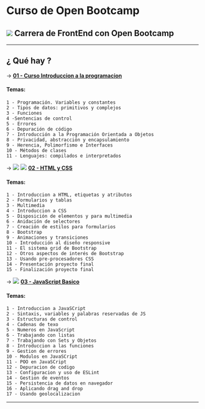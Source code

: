 # Curso de Open Bootcamp

## <img src="https://img.icons8.com/bubbles/40/000000/workstation.png"/> Carrera de FrontEnd con Open Bootcamp

---

## ¿ Qué hay ?

-> [**01 - Curso Introduccion a la programacion**](https://github.com/eugenia1984/open_bootcamp/tree/main/01_curso_introduccion_a_la_programacion)

#### Temas:

```
1 - Programación. Variables y constantes
2 - Tipos de datos: primitivos y complejos
3 - Funciones
4 -Sentencias de control
5 - Errores
6 - Depuración de código
7 - Introducción a la Programación Orientada a Objetos
8 - Privacidad, abstracción y encapsulamiento
9 - Herencia, Polimorfismo e Interfaces
10 - Métodos de clases
11 - Lenguajes: compilados e interpretados
```

-> <img src="https://img.icons8.com/color/48/000000/html-5--v1.png"/> <img src="https://img.icons8.com/color/48/000000/css3.png"/> [**02 - HTML y CSS**](https://github.com/eugenia1984/open_bootcamp/tree/main/02_html_css)

#### Temas:

```
1 - Introduccion a HTML, etiquetas y atributos
2 - Formularios y tablas
3 - Multimedia
4 - Introduccion a CSS
5 - Disposición de elementos y para multimedia
6 - Anidación de selectores
7 - Creación de estilos para formularios
8 - Bootstrap
9 - Animaciones y transiciones
10 - Introducción al diseño responsive
11 - El sistema grid de Bootstrap
12 - Otros aspectos de interés de Bootstrap
13 - Usando pre-procesadores CSS
14 - Presentación proyecto final
15 - Finalización proyecto final
```

-> <img src="https://img.icons8.com/color/40/000000/javascript--v1.png"/> [**03 - JavaScript Basico**](https://github.com/eugenia1984/open_bootcamp/tree/main/03_javascript_basico)

#### Temas:

```
1 - Introduccion a JavaSCript
2 - Sintaxis, variables y palabras reservadas de JS
3 - Estructuras de control
4 - Cadenas de texo
5 - Numeros en JavaScript
6 - Trabajando con listas
7 - Trabajando con Sets y Objetos
8 - Introduccion a las funciones
9 - Gestion de errores
10 - Modulos en JavaSCript
11 - POO en JavaSCript
12 - Depuracion de codigo
13 - Configuracion y uso de ESLint
14 - Gestion de eventos
15 - Persistencia de datos en navegador
16 - Aplicando drag and drop
17 - Usando geolocalizacion
```

---
